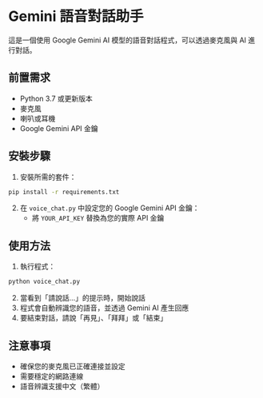 # Gemini 語音對話助手

這是一個使用 Google Gemini AI 模型的語音對話程式，可以透過麥克風與 AI 進行對話。

## 前置需求

- Python 3.7 或更新版本
- 麥克風
- 喇叭或耳機
- Google Gemini API 金鑰

## 安裝步驟

1. 安裝所需的套件：
```bash
pip install -r requirements.txt
```

2. 在 `voice_chat.py` 中設定您的 Google Gemini API 金鑰：
   - 將 `YOUR_API_KEY` 替換為您的實際 API 金鑰

## 使用方法

1. 執行程式：
```bash
python voice_chat.py
```

2. 當看到「請說話...」的提示時，開始說話
3. 程式會自動辨識您的語音，並透過 Gemini AI 產生回應
4. 要結束對話，請說「再見」、「拜拜」或「結束」

## 注意事項

- 確保您的麥克風已正確連接並設定
- 需要穩定的網路連線
- 語音辨識支援中文（繁體） 